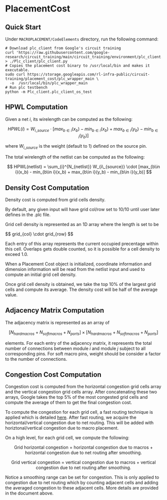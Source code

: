 # PlacementCost

## Quick Start
Under `MACROPLACEMENT/CodeElements` directory, run the following command:
```
# Download plc_client from Google's circuit training
curl 'https://raw.githubusercontent.com/google-research/circuit_training/main/circuit_training/environment/plc_client.py' > ./Plc_client/plc_client.py
# Copies the placement cost binary to /usr/local/bin and makes it executable.
sudo curl https://storage.googleapis.com/rl-infra-public/circuit-training/placement_cost/plc_wrapper_main \
  -o  /usr/local/bin/plc_wrapper_main
# Run plc testbench
python -m Plc_client.plc_client_os_test
```

## HPWL Computation
Given a net $i$, its wirelength can be computed as the following:

$$
HPWL(i) = W_{i\_{source}} \cdot [max_{b\in i}(x_b) - min_{b\in i}(x_b) + max_{b\in i}(y_b) - min_{b\in i}(y_b)]
$$

where $W_{i\_{source}}$ is the weight (default to $1$) defined on the source pin.

The total wirelength of the netlist can be computed as the following:

$$
HPWL(netlist) = \sum_{i}^{N_{netlist}} W_{i\_{source}} \cdot [max_{b\in i}(x_b) - min_{b\in i}(x_b) + max_{b\in i}(y_b) - min_{b\in i}(y_b)]
$$

## Density  Cost Computation
Density cost is computed from grid cells density.

By default, any given input will have grid col/row set to 10/10 until user later defines in the .plc file.

Grid cell density is represented as an 1D array where the length is set to be 

$$
grid_\{col} \cdot grid_\{row}
$$

Each entry of this array represents the current occupied precentage within this cell.
Overlaps gets double counted, so it is possible for a cell density to exceed 1.0.

When a Placement Cost object is initialized, coordinate information and dimension information will be read from the netlist input and used to compute an initial grid cell density.

Once grid cell density is obtained, we take the top 10% of the largest grid cells and compute its average. The density cost will be half of the average value.

## Adjacency Matrix Computation
The adjacency matrix is represented as an array of 

$$
[N_{hardmacros} + N_{softmacros} + N_{ports}] \times [N_{hardmacros} + N_{softmacros} + N_{ports}]
$$ 

elements.
For each entry of the adjacency matrix, it represents the total number of connections between module $i$ and module $j$ subject to all corresponding pins. For soft macro pins, weight should be consider a factor to the number of connections.

## Congestion Cost Computation
Congestion cost is computed from the horizontal congestion grid cells array and the vertical congestion grid cells array. After concatenating these two arrays, Google takes the top 5% of the most congested grid cells and compute the average of them to get the final congestion cost.

To compute the congestion for each grid cell, a fast routing technique is applied which is detailed [here](https://docs.google.com/document/d/1hM7UbmANkhoGB3-UfFBp8TRDvvVjpmio7cyyjK4a5bI/edit?usp=sharing). After fast routing, we acquire the horizontal/vertical congestion due to net routing. This will be added with horiztonal/vertical congestion due to macro placement.

On a high level, for each grid cell, we compute the following:

$$
\text{Grid horizontal congestion = horizontal congestion due to macros + horizontal congestion due to net routing after smoothing.}
$$

$$
\text{Grid vertical congestion = vertical congestion due to macros + vertical congestion due to net routing after smoothing.}
$$

Notice a smoothing range can be set for congestion. This is only applied to congestion due to net routing which by counting adjacent cells and adding the averaged congestion to these adjacent cells. More details are provided in the document above.




